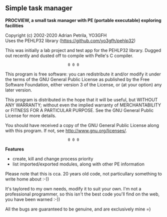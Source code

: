 ﻿## Simple task manager

**PROCVIEW, a small task manager with PE (portable executable) exploring facilities**

Copyright (c) 2002-2020 Adrian Petrila, YO3GFH<br>
Uses the PEHLP32 library (https://github.com/yo3gfh/pehlp32)
    
This was initially a lab project and test app for the PEHLP32 library.
Dugged out recently and dusted off to compile with Pelle's C compiler.
    
                                0 0 0
                                
This program is free software: you can redistribute it and/or modify
it under the terms of the GNU General Public License as published by
the Free Software Foundation, either version 3 of the License, or
(at your option) any later version.

This program is distributed in the hope that it will be useful,
but WITHOUT ANY WARRANTY; without even the implied warranty of
MERCHANTABILITY or FITNESS FOR A PARTICULAR PURPOSE.  See the
GNU General Public License for more details.

You should have received a copy of the GNU General Public License
along with this program.  If not, see <http://www.gnu.org/licenses/>.

                                0 0 0 

**Features**
    
* create, kill and change process priority
* list imported/exported modules, along with other PE information
        
Please note that this is cca. 20 years old code, not particullary something
to write home about :-))
   
It's taylored to my own needs, modify it to suit your own. I'm not a professional programmer,
so this isn't the best code you'll find on the web, you have been warned :-))

All the bugs are guaranteed to be genuine, and are exclusively mine =)